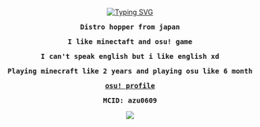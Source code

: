 <div align=center>
         <p align=center>
                  <a href="#"><img src="https://readme-typing-svg.herokuapp.com?font=Fira+Code&pause=1000&center=true&vCenter=true&width=435&lines=Hello+everyone;I'm+azuki" alt="Typing SVG" /></a>
         </p>
         <samp>
                  <strong>
                           Distro hopper from japan
                           <p>I like minectaft and osu! game</p>
                           <p>I can't speak english but i like english xd</p>
                           <p>Playing minecraft like 2 years and playing osu like 6 month</p>
                           <a href="https://osu.ppy.sh/users/azu0609">osu! profile</a>
                           <p>MCID: azu0609</p>
                  </strong>
         </samp>
         <img src="https://user-images.githubusercontent.com/91050580/222937402-b9fcfb68-cad7-49f5-af77-701cc9ef51b4.svg">
</div>
